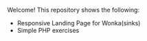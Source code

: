 Welcome! This repository shows the following: 
- Responsive Landing Page for Wonka(sinks)
- Simple PHP exercises
